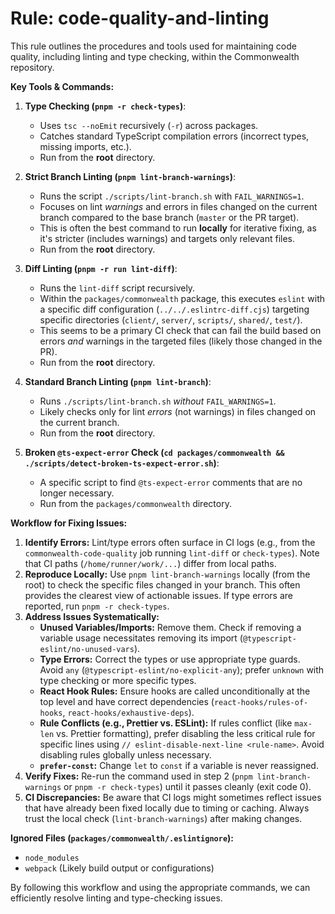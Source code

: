 # Rule: code-quality-and-linting

This rule outlines the procedures and tools used for maintaining code quality, including linting and type checking, within the Commonwealth repository.

**Key Tools & Commands:**

1.  **Type Checking (`pnpm -r check-types`)**:
    *   Uses `tsc --noEmit` recursively (`-r`) across packages.
    *   Catches standard TypeScript compilation errors (incorrect types, missing imports, etc.).
    *   Run from the **root** directory.

2.  **Strict Branch Linting (`pnpm lint-branch-warnings`)**:
    *   Runs the script `./scripts/lint-branch.sh` with `FAIL_WARNINGS=1`.
    *   Focuses on lint *warnings* and errors in files changed on the current branch compared to the base branch (`master` or the PR target).
    *   This is often the best command to run **locally** for iterative fixing, as it's stricter (includes warnings) and targets only relevant files.
    *   Run from the **root** directory.

3.  **Diff Linting (`pnpm -r run lint-diff`)**:
    *   Runs the `lint-diff` script recursively.
    *   Within the `packages/commonwealth` package, this executes `eslint` with a specific diff configuration (`../../.eslintrc-diff.cjs`) targeting specific directories (`client/`, `server/`, `scripts/`, `shared/`, `test/`).
    *   This seems to be a primary CI check that can fail the build based on errors *and* warnings in the targeted files (likely those changed in the PR).
    *   Run from the **root** directory.

4.  **Standard Branch Linting (`pnpm lint-branch`)**:
    *   Runs `./scripts/lint-branch.sh` *without* `FAIL_WARNINGS=1`.
    *   Likely checks only for lint *errors* (not warnings) in files changed on the current branch.
    *   Run from the **root** directory.

5.  **Broken `@ts-expect-error` Check (`cd packages/commonwealth && ./scripts/detect-broken-ts-expect-error.sh`)**:
    *   A specific script to find `@ts-expect-error` comments that are no longer necessary.
    *   Run from the `packages/commonwealth` directory.

**Workflow for Fixing Issues:**

1.  **Identify Errors:** Lint/type errors often surface in CI logs (e.g., from the `commonwealth-code-quality` job running `lint-diff` or `check-types`). Note that CI paths (`/home/runner/work/...`) differ from local paths.
2.  **Reproduce Locally:** Use `pnpm lint-branch-warnings` locally (from the root) to check the specific files changed in your branch. This often provides the clearest view of actionable issues. If type errors are reported, run `pnpm -r check-types`.
3.  **Address Issues Systematically:**
    *   **Unused Variables/Imports:** Remove them. Check if removing a variable usage necessitates removing its import (`@typescript-eslint/no-unused-vars`).
    *   **Type Errors:** Correct the types or use appropriate type guards. Avoid `any` (`@typescript-eslint/no-explicit-any`); prefer `unknown` with type checking or more specific types.
    *   **React Hook Rules:** Ensure hooks are called unconditionally at the top level and have correct dependencies (`react-hooks/rules-of-hooks`, `react-hooks/exhaustive-deps`).
    *   **Rule Conflicts (e.g., Prettier vs. ESLint):** If rules conflict (like `max-len` vs. Prettier formatting), prefer disabling the less critical rule for specific lines using `// eslint-disable-next-line <rule-name>`. Avoid disabling rules globally unless necessary.
    *   **`prefer-const`:** Change `let` to `const` if a variable is never reassigned.
4.  **Verify Fixes:** Re-run the command used in step 2 (`pnpm lint-branch-warnings` or `pnpm -r check-types`) until it passes cleanly (exit code 0).
5.  **CI Discrepancies:** Be aware that CI logs might sometimes reflect issues that have already been fixed locally due to timing or caching. Always trust the local check (`lint-branch-warnings`) after making changes.

**Ignored Files (`packages/commonwealth/.eslintignore`):**

*   `node_modules`
*   `webpack` (Likely build output or configurations)

By following this workflow and using the appropriate commands, we can efficiently resolve linting and type-checking issues. 